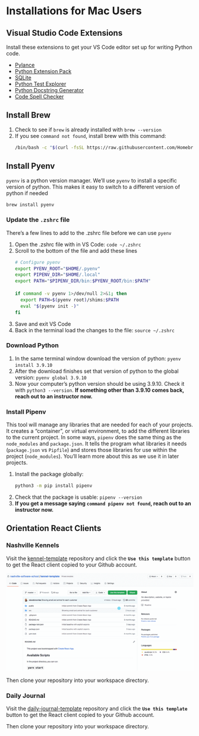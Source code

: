 # Installations for Mac Users

## Visual Studio Code Extensions

Install these extensions to get your VS Code editor set up for writing Python code.

* [Pylance][1]
* [Python Extension Pack][2]
* [SQLite][3]
* [Python Test Explorer][4]
* [Python Docstring Generator][5]
* [Code Spell Checker][6]

## Install Brew
1. Check to see if `brew` is already installed with `brew --version`
2. If you see `command not found`, install brew with this command:
	```sh
	/bin/bash -c "$(curl -fsSL https://raw.githubusercontent.com/Homebrew/install/HEAD/install.sh)"
	```

## Install Pyenv
`pyenv` is a python version manager. We’ll use `pyenv` to install a specific version of python. This makes it easy to switch to a different version of python if needed

```bash
brew install pyenv
```

### Update the `.zshrc` file
There’s a few lines to add to the .zshrc file before we can use `pyenv`
1. Open the .zshrc file with in VS Code:  `code ~/.zshrc`
2. Scroll to the bottom of the file and add these lines
	```bash
	# Configure pyenv
	export PYENV_ROOT="$HOME/.pyenv"
	export PIPENV_DIR="$HOME/.local"
	export PATH="$PIPENV_DIR/bin:$PYENV_ROOT/bin:$PATH"

	if command -v pyenv 1>/dev/null 2>&1; then
	  export PATH=$(pyenv root)/shims:$PATH
	  eval "$(pyenv init -)"
	fi
	```
3. Save and exit VS Code
4. Back in the terminal load the changes to the file: `source ~/.zshrc`

### Download Python
1. In the same terminal window download the version of python: `pyenv install 3.9.10`
2. After the download finishes set that version of python to the global version: `pyenv global 3.9.10`
3. Now your computer’s python version should be using 3.9.10. Check it with `python3 --version`. **If something other than 3.9.10 comes back, reach out to an instructor now.**

### Install Pipenv

This tool will manage any libraries that are needed for each of your projects. It creates a “container”, or virtual environment, to add the different libraries to the current project. In some ways, `pipenv` does the same thing as the `node_modules` and `package.json`. It tells the program what libraries it needs (`package.json` vs `Pipfile`) and stores those libraries for use within the project (`node_modules`). You’ll learn more about this as we use it in later projects.
1. Install the package globally:
	```sh
	python3 -m pip install pipenv
	```
2. Check that the package is usable: `pipenv --version`
3. **If you get a message saying `command pipenv not found`, reach out to an instructor now.**

## Orientation React Clients

### Nashville Kennels

Visit the [kennel-template][7] repository and click the **`Use this template`** button to get the React client copied to your Github account.

![animation showing how to use template][image-1]

Then clone your repository into your workspace directory.


### Daily Journal

Visit the [daily-journal-template][8] repository and click the **`Use this template`** button to get the React client copied to your Github account.

Then clone your repository into your workspace directory.

[1]:	https://marketplace.visualstudio.com/items?itemName=ms-python.vscode-pylance
[2]:	https://marketplace.visualstudio.com/items?itemName=donjayamanne.python-extension-pack
[3]:	https://marketplace.visualstudio.com/items?itemName=alexcvzz.vscode-sqlite
[4]:	https://marketplace.visualstudio.com/items?itemName=LittleFoxTeam.vscode-python-test-adapter
[5]:	https://marketplace.visualstudio.com/items?itemName=njpwerner.autodocstring
[6]:	https://marketplace.visualstudio.com/items?itemName=streetsidesoftware.code-spell-checker
[7]:	https://github.com/nashville-software-school/nashville-kennels-template
[8]:	https://github.com/nashville-software-school/daily-journal-react-template

[image-1]:	./images/kennel-template-process.gif